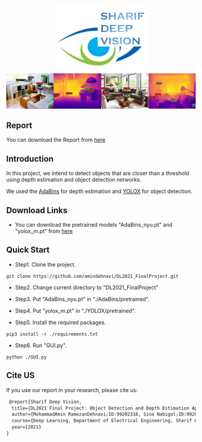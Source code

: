 <div align="center"><img src="Images/logo.png" width="240"></div>
<img src="Images/demo.png" >

## Report
You can download the Report from [here](https://github.com/amindehnavi/DL2021_FinalProject/blob/master/Report.pdf)

## Introduction
In this project, we intend to detect objects that are closer than a threshold using depth estimation and object detection networks.

We used the [AdaBins](https://github.com/shariqfarooq123/AdaBins) for depth estimation and [YOLOX](https://github.com/Megvii-BaseDetection/YOLOX) for object detection.

## Download Links
* You can download the pretrained models "AdaBins_nyu.pt" and "yolox_m.pt" from [here](https://drive.google.com/drive/folders/1wUDM4fUDUV4LDhmVqts5p8-AIgnVlZsm?usp=sharing)

## Quick Start

* Step1. Clone the project.
```shell
git clone https://github.com/amindehnavi/DL2021_FinalProject.git
```

* Step2. Change current directory to "DL2021_FinalProject"

* Step3. Put "AdaBins_nyu.pt" in "./AdaBins/pretrained".
  
* Step4. Put "yolox_m.pt" in "./YOLOX/pretrained".
  
* Step5. Install the required packages.
```shell
pip3 install -r ./requirements.txt
```

* Step6. Run "GUI.py".
```shell
python ./GUI.py
```

## Cite US
If you use our report in your research, please cite us:

```latex
 @report{Sharif Deep Vision,
  title={DL2021 Final Project: Object Detection and Depth Estimation App},
  author={MohammadAmin RamezanDehnavi;ID:99202318, Sina Nabigol;ID:99205361},
  course={Deep Learning, Department of Electrical Engineering, Sharif University},
  year={2021}
}
```
